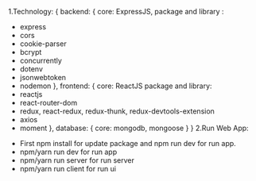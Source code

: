 1.Technology: {
backend: {
core: ExpressJS,
package and library :

- express
- cors
- cookie-parser
- bcrypt
- concurrently
- dotenv
- jsonwebtoken
- nodemon
  },
  frontend: {
  core: ReactJS
  package and library:
- reactjs
- react-router-dom
- redux, react-redux, redux-thunk, redux-devtools-extension
- axios
- moment
  },
  database: {
  core: mongodb, mongoose
  }
  }
  2.Run Web App:

* First npm install for update package and npm run dev for run app.
* npm/yarn run dev for run app
* npm/yarn run server for run server
* npm/yarn run client for run ui
